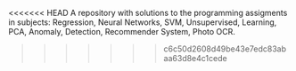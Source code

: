 <<<<<<< HEAD
A repository with solutions to the programming assigments in subjects: 
Regression, Neural Networks, SVM, Unsupervised, Learning, PCA, Anomaly, Detection, Recommender System, Photo OCR.
>>>>>>> c6c50d2608d49be43e7edc83abaa63d8e4c1cede
